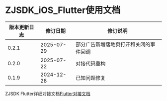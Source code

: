 # ZJSDK_iOS_Flutter使用文档

| 版本更新日志 | 修订日期  | 修订说明 |
| -- | -- | -- |
| 0.2.1 | 2025-07-29 | 部分广告新增落地页打开和关闭的事件回调 |
| 0.2.0 | 2025-07-22 | 对接代码重构 |
| 0.1.9 | 2024-12-28 | 已知问题修复 |

ZJSDK Flutter详细对接文档[Flutter对接文档](https://static-1318684143.cos.ap-shanghai.myqcloud.com/sdk-downloads/docs/flutter/ios/index.html)